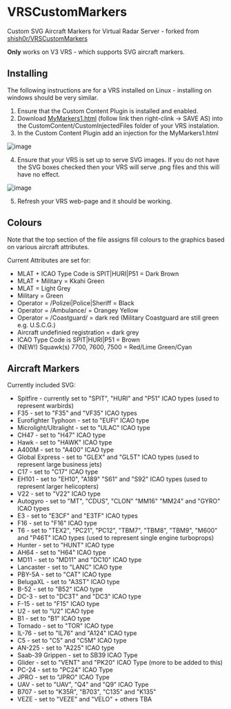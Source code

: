 # VRSCustomMarkers
Custom SVG Aircraft Markers for Virtual Radar Server - forked from [shish0r/VRSCustomMarkers](https://github.com/shish0r/VRSCustomMarkers)

**Only** works on V3 VRS - which supports SVG aircraft markers.

## Installing

The following instructions are for a VRS installed on Linux - installing on windows should be very similar.

1) Ensure that the Custom Content Plugin is installed and enabled.
2) Download [MyMarkers1.html](https://raw.githubusercontent.com/rikgale/VRSCustomMarkers/main/MyMarkers1.html) (follow link then right-clink -> SAVE AS) into the CustomContent/CustomInjectedFiles folder of your VRS instalation.
3) In the Custom Content Plugin add an injection for the MyMarkers1.html

![image](https://user-images.githubusercontent.com/66202012/183701733-cab61151-b21b-46e9-bc87-8d401c662eb9.png)

4) Ensure that your VRS is set up to serve SVG images. If you do not have the SVG boxes checked then your VRS will serve .png files and this will have no effect.

![image](https://user-images.githubusercontent.com/66202012/183702047-d948cfbd-0a62-4d47-a3a1-fb5d3f328f4b.png)

5) Refresh your VRS web-page and it should be working.

## Colours

Note that the top section of the file assigns fill colours to the graphics based on various aircraft attributes.

Current Attributes are set for:

- MLAT + ICAO Type Code is SPIT|HURI|P51 = Dark Brown
- MLAT + Military = Kkahi Green
- MLAT = Light Grey
- Military = Green
- Operator = /Polizei|Police|Sheriff = Black
- Operator = /Ambulance/ = Orangey Yellow
- Operator = /Coastguard/ = dark red (Military Coastguard are still green e.g. U.S.C.G.)
- Aircraft undefinied registration = dark grey
- ICAO Type Code is SPIT|HURI|P51 = Brown
- (NEW!) Squawk(s) 7700, 7600, 7500 = Red/Lime Green/Cyan

## Aircraft Markers

Currently included SVG:

- Spitfire - currently set to "SPIT",  "HURI" and "P51" ICAO types (used to represent warbirds)
- F35 - set to "F35" and "VF35" ICAO types
- Eurofighter Typhoon - set to "EUFI" ICAO type
- Microlight/Ultralight - set to "ULAC" ICAO type
- CH47 - set to "H47" ICAO type
- Hawk - set to "HAWK" ICAO type
- A400M - set to "A400" ICAO type
- Global Express - set to "GLEX" and "GL5T" ICAO types (used to represent large business jets)
- C17 - set to "C17" ICAO type
- EH101 - set to "EH10", "A189" "S61" and "S92" ICAO types (used to represent larger helicopters)
- V22 - set to "V22" ICAO type
- Autogyro - set to "MT", "CDUS", "CLON" "MM16" "MM24" and "GYRO" ICAO types
- E3 - set to "E3CF" and "E3TF" ICAO types
- F16 - set to "F16" ICAO type
- T6 - set to "TEX2", "PC21", "PC12", "TBM7", "TBM8", "TBM9", "M600" and "P46T" ICAO types (used to represent single engine turboprops)
- Hunter - set to "HUNT" ICAO type
- AH64 - set to "H64" ICAO type
- MD11 - set to "MD11" and "DC10" ICAO type
- Lancaster - set to "LANC" ICAO type
- PBY-5A - set to "CAT" ICAO type
- BelugaXL - set to "A3ST" ICAO type
- B-52 - set to "B52" ICAO type
- DC-3 - set to "DC3T" and "DC3" ICAO type
- F-15 - set to "F15" ICAO type
- U2 - set to "U2" ICAO type
- B1 - set to "B1" ICAO type
- Tornado - set to "TOR" ICAO type
- IL-76 - set to "IL76" and "A124" ICAO type
- C5 - set to "C5" and "C5M" ICAO type
- AN-225 - set to "A225" ICAO type
- Saab-39 Grippen - set to SB39 ICAO Type
- Glider - set to "VENT" and "PK20" ICAO Type (more to be added to this)
- PC-24 - set to "PC24" ICAO Type
- JPRO - set to "JPRO" ICAO Type
- UAV - set to "UAV", "Q4" and "Q9" ICAO Type
- B707 - set to "K35R", "B703", "C135" and "K135"
- VEZE - set to "VEZE" and "VELO" + others TBA

